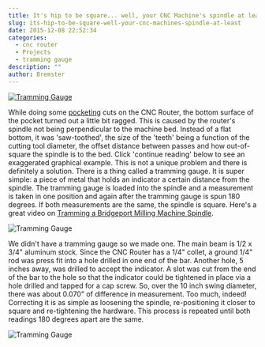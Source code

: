 ```yaml
---
title: It's hip to be square... well, your CNC Machine's spindle at least...
slug: its-hip-to-be-square-well-your-cnc-machines-spindle-at-least
date: 2015-12-08 22:52:34
categories:
  - cnc router
  - Projects
  - tramming gauge
description: ""
author: Bremster
---
```



[![Tramming Gauge](/uploads/2015/12/tramgauge-finished-300x225.jpg)](/uploads/2015/12/tramgauge-finished.jpg)

While doing some [pocketing](https://en.wikipedia.org/wiki/CNC_pocket_milling) cuts on the CNC Router, the bottom surface of the pocket turned out a little bit ragged. This is caused by the router's spindle not being perpendicular to the machine bed. Instead of a flat bottom, it was 'saw-toothed', the size of the 'teeth' being a function of the cutting tool diameter, the offset distance between passes and how out-of-square the spindle is to the bed. Click 'continue reading' below to see an exaggerated graphical example. This is not a unique problem and there is definitely a solution. There is a thing called a tramming gauge. It is super simple: a piece of metal that holds an indicator a certain distance from the spindle. The tramming gauge is loaded into the spindle and a measurement is taken in one position and again after the tramming gauge is spun 180 degrees. If both measurements are the same, the spindle is square. Here's a great video on [Tramming a Bridgeport Milling Machine Spindle](http://www.cnccookbook.com/CCMillTramming.html).

![Tramming Gauge](/uploads/2015/12/tramgauge-result.jpg)

We didn't have a tramming gauge so we made one. The main beam is 1/2 x 3/4" aluminum stock. Since the CNC Router has a 1/4" collet, a ground 1/4" rod was press fit into a hole drilled in one end of the bar. Another hole, 5 inches away, was drilled to accept the indicator. A slot was cut from the end of the bar to the hole so that the indicator could be tightened in place via a hole drilled and tapped for a cap screw. So, over the 10 inch swing diameter, there was about 0.070" of difference in measurement. Too much, indeed! Correcting it is as simple as loosening the spindle, re-positioning it closer to square and re-tightening the hardware. This process is repeated until both readings 180 degrees apart are the same.

![Tramming Gauge](/uploads/2015/12/tramgauge-use-1024x768.jpg)
